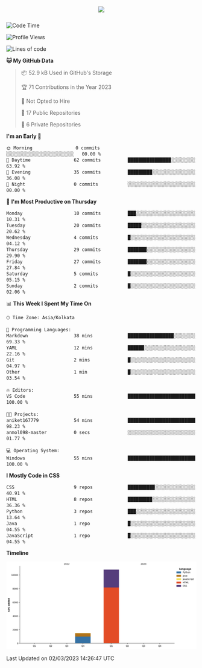 <h1 align="center">
  <a href="https://git.io/typing-svg">
    <img src="https://readme-typing-svg.herokuapp.com/?lines=Hello,+There!+👋;*This+is+Aniket+Nimaje....;Nice+to+meet+you!&center=true&size=30">
  </a>
</h1>

<!-- ### Hi there 👋 -->

<!--
**aniket167779/aniket167779** is a ✨ _special_ ✨ repository because its `README.md` (this file) appears on your GitHub profile.

Here are some ideas to get you started:

- 🔭 I’m currently working on ...
- 🌱 I’m currently learning ...
- 👯 I’m looking to collaborate on ...
- 🤔 I’m looking for help with ...
- 💬 Ask me about ...
- 📫 How to reach me: ...
- 😄 Pronouns: ...
- ⚡ Fun fact: ...
-->

<!--START_SECTION:waka-->
![Code Time](http://img.shields.io/badge/Code%20Time-4%20hrs%2059%20mins-blue)

![Profile Views](http://img.shields.io/badge/Profile%20Views-0-blue)

![Lines of code](https://img.shields.io/badge/From%20Hello%20World%20I%27ve%20Written-12.3%20thousand%20lines%20of%20code-blue)

**🐱 My GitHub Data** 

> 📦 52.9 kB Used in GitHub's Storage 
 > 
> 🏆 71 Contributions in the Year 2023
 > 
> 🚫 Not Opted to Hire
 > 
> 📜 17 Public Repositories 
 > 
> 🔑 6 Private Repositories 
 > 
**I'm an Early 🐤** 

```text
🌞 Morning                0 commits           ░░░░░░░░░░░░░░░░░░░░░░░░░   00.00 % 
🌆 Daytime                62 commits          ████████████████░░░░░░░░░   63.92 % 
🌃 Evening                35 commits          █████████░░░░░░░░░░░░░░░░   36.08 % 
🌙 Night                  0 commits           ░░░░░░░░░░░░░░░░░░░░░░░░░   00.00 % 
```
📅 **I'm Most Productive on Thursday** 

```text
Monday                   10 commits          ███░░░░░░░░░░░░░░░░░░░░░░   10.31 % 
Tuesday                  20 commits          █████░░░░░░░░░░░░░░░░░░░░   20.62 % 
Wednesday                4 commits           █░░░░░░░░░░░░░░░░░░░░░░░░   04.12 % 
Thursday                 29 commits          ███████░░░░░░░░░░░░░░░░░░   29.90 % 
Friday                   27 commits          ███████░░░░░░░░░░░░░░░░░░   27.84 % 
Saturday                 5 commits           █░░░░░░░░░░░░░░░░░░░░░░░░   05.15 % 
Sunday                   2 commits           █░░░░░░░░░░░░░░░░░░░░░░░░   02.06 % 
```


📊 **This Week I Spent My Time On** 

```text
🕑︎ Time Zone: Asia/Kolkata

💬 Programming Languages: 
Markdown                 38 mins             █████████████████░░░░░░░░   69.33 % 
YAML                     12 mins             ██████░░░░░░░░░░░░░░░░░░░   22.16 % 
Git                      2 mins              █░░░░░░░░░░░░░░░░░░░░░░░░   04.97 % 
Other                    1 min               █░░░░░░░░░░░░░░░░░░░░░░░░   03.54 % 

🔥 Editors: 
VS Code                  55 mins             █████████████████████████   100.00 % 

🐱‍💻 Projects: 
aniket167779             54 mins             █████████████████████████   98.23 % 
anmol098-master          0 secs              ░░░░░░░░░░░░░░░░░░░░░░░░░   01.77 % 

💻 Operating System: 
Windows                  55 mins             █████████████████████████   100.00 % 
```

**I Mostly Code in CSS** 

```text
CSS                      9 repos             ██████████░░░░░░░░░░░░░░░   40.91 % 
HTML                     8 repos             █████████░░░░░░░░░░░░░░░░   36.36 % 
Python                   3 repos             ███░░░░░░░░░░░░░░░░░░░░░░   13.64 % 
Java                     1 repo              █░░░░░░░░░░░░░░░░░░░░░░░░   04.55 % 
JavaScript               1 repo              █░░░░░░░░░░░░░░░░░░░░░░░░   04.55 % 
```



**Timeline**

![Lines of Code chart](https://raw.githubusercontent.com/aniket167779/aniket167779/master/assets/bar_graph.png)


 Last Updated on 02/03/2023 14:26:47 UTC
<!--END_SECTION:waka-->
